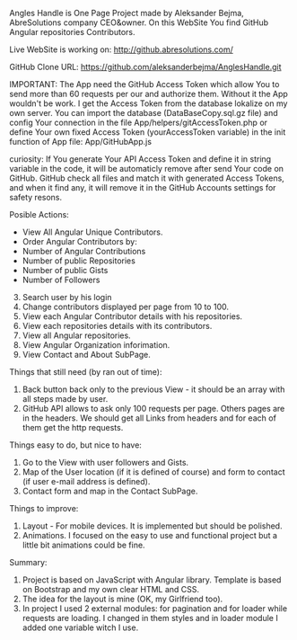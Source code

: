Angles Handle is One Page Project made by Aleksander Bejma, AbreSolutions company CEO&owner.
On this WebSite You find GitHub Angular repositories Contributors.

Live WebSite is working on: http://github.abresolutions.com/

GitHub Clone URL: https://github.com/aleksanderbejma/AnglesHandle.git

IMPORTANT:
The App need the GitHub Access Token which allow You to send more than 60 requests per our and authorize them.
Without it the App wouldn't be work. I get the Access Token from the database lokalize on my own server. You can import the database (DataBaseCopy.sql.gz file) and config Your connection in the file App/helpers/gitAccessToken.php or define Your own fixed Access Token (yourAccessToken variable) in the init function of App file: App/GitHubApp.js

curiosity:
If You generate Your API Access Token and define it in string variable in the code, it will be automaticly remove after send Your code on GitHub.
GitHub check all files and match it with generated Access Tokens, and when it find any, it will remove it in the GitHub Accounts settings for safety resons.

Posible Actions:
- View All Angular Unique Contributors.
- Order Angular Contributors by:
- Number of Angular Contributions
- Number of public Repositories
- Number of public Gists
- Number of Followers
3. Search user by his login
4. Change contributors displayed per page from 10 to 100.
5. View each Angular Contributor details with his repositories.
6. View each repositories details with its contributors.
7. View all Angular repositories.
8. View Angular Organization inforimation.
9. View Contact and About SubPage.

Things that still need (by ran out of time):
1. Back button back only to the previous View - it should be an array with all steps made by user.
2. GitHub API allows to ask only 100 requests per page. Others pages are in the headers. We should get all Links from headers and for each of them get the http requests.

Things easy to do, but nice to have:
1. Go to the View with user followers and Gists.
2. Map of the User location (if it is defined of course) and form to contact (if user e-mail address is defined).
3. Contact form and map in the Contact SubPage.

Things to improve:
1. Layout - For mobile devices. It is implemented but should be polished.
2. Animations. I focused on the easy to use and functional project but a little bit animations could be fine.

Summary:
1. Project is based on JavaScript with Angular library. Template is based on Bootstrap and my own clear HTML and CSS.
2. The idea for the layout is mine (OK, my Girlfriend too).
3. In project I used 2 external modules: for pagination and for loader while requests are loading. I changed in them styles and in loader module I added one variable witch I use.
